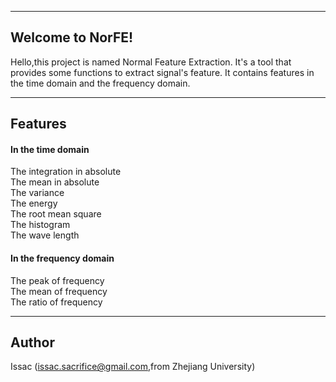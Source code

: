 ----------
Welcome to NorFE!
-----------------



Hello,this project is named Normal Feature Extraction. It's a tool that provides some functions to extract signal's feature. It contains features in the time domain and the frequency domain.

----------




Features
---------


#### <i class="icon-file"></i> In the time domain

The integration in absolute   
The mean in absolute    
The variance    
The energy    
The root mean square   
The histogram   
The wave length   


#### <i class="icon-file"></i> In the frequency domain

The peak of frequency   
The mean of frequency    
The ratio of frequency  

----------

Author 
------

Issac (issac.sacrifice@gmail.com,from Zhejiang University)
